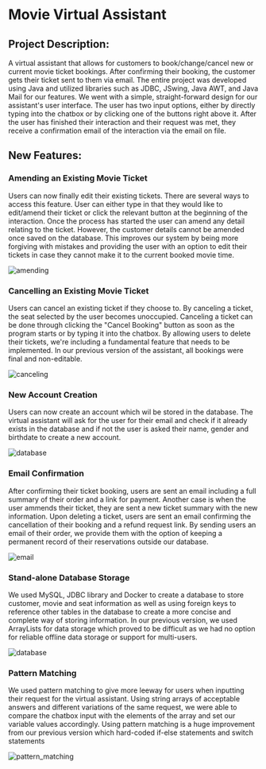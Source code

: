 
# Movie Virtual Assistant 
## Project Description:

A virtual assistant that allows for customers to book/change/cancel new or current movie ticket bookings. After confirming their booking, the customer gets their ticket sent to them via email. The entire project was developed using Java and utilized libraries such as JDBC, JSwing, Java AWT, and Java Mail for our features. We went with a simple, straight-forward design for our assistant's user interface. The user has two input options, either by directly typing into the chatbox or by clicking one of the buttons right above it. After the user has finished their interaction and their request was met, they receive a confirmation email of the interaction via the email on file.    

## New Features: 
### Amending an Existing Movie Ticket 
Users can now finally edit their existing tickets. There are several ways to access this feature. User can either type in that they would like to edit/amend their ticket or click the relevant button at the beginning of the interaction. Once the process has started the user can amend any detail relating to the ticket. However, the customer details cannot be amended once saved on the database. This improves our system by being more forgiving with mistakes and providing the user with an option to edit their tickets in case they cannot make it to the current booked movie time.

![amending](/outputs/amend_booking.png) 
### Cancelling an Existing Movie Ticket
Users can cancel an existing ticket if they choose to. By canceling a ticket, the seat selected by the user becomes unoccupied. Canceling a ticket can be done through clicking the "Cancel Booking" button as soon as the program starts or by typing it into the chatbox. By allowing users to delete their tickets, we're including a fundamental feature that needs to be implemented. In our previous version of the assistant, all bookings were final and non-editable. 


![canceling](/outputs/delete_booking.png) 
### New Account Creation
Users can now create an account which wil be stored in the database. The virtual assistant will ask for the user for their email and check if it already exists in the database and if not the user is asked their name, gender and birthdate to create a new account. 


![database](/outputs/database.png) 
### Email Confirmation
After confirming their ticket booking, users are sent an email including a full summary of their order and a link for payment. Another case is when the user ammends their ticket, they are sent a new ticket summary with the new information. Upon deleting a ticket, users are sent an email confirming the cancellation of their booking and a refund request link. By sending users an email of their order, we provide them with the option of keeping a permanent record of their reservations outside our database.

![email](/outputs/email.png)
### Stand-alone Database Storage
We used MySQL, JDBC library and Docker to create a database to store customer, movie and seat information as well as using foreign keys to reference other tables in the database to create a more concise and complete way of storing information. In our previous version, we used ArrayLists for data storage which proved to be difficult as we had no option for reliable offline data storage or support for multi-users.

![database](/outputs/database.png)
### Pattern Matching
We used pattern matching to give more leeway for users when inputting their request for the virtual assistant. Using string arrays of acceptable answers and different variations of the same request, we were able to compare the chatbox input with the elements of the array and set our variable values accordingly. Using pattern matching is a huge improvement from our previous version which hard-coded if-else statements and switch statements

![pattern_matching](/outputs/pattern_matching.png)
